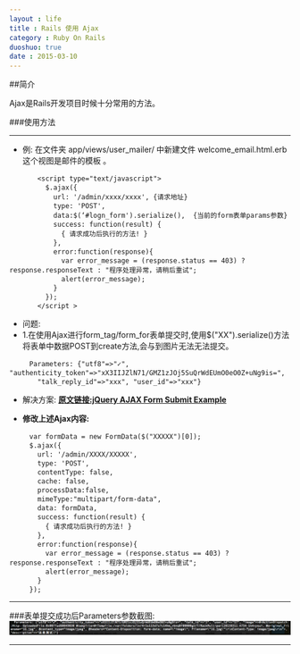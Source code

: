 ```yaml
---
layout : life
title : Rails 使用 Ajax
category : Ruby On Rails
duoshuo: true
date : 2015-03-10
---
```


##简介
>
Ajax是Rails开发项目时候十分常用的方法。


###使用方法
******
* 例: 在文件夹 app/views/user_mailer/ 中新建文件 welcome_email.html.erb 这个视图是邮件的模板 。

 ```
        <script type="text/javascript">
          $.ajax({
            url: '/admin/xxxx/xxxx', {请求地址}
            type: 'POST',
            data:$(‘#logn_form').serialize(),  {当前的form表单params参数}
            success: function(result) {
              { 请求成功后执行的方法! }
            },
            error:function(response){
              var error_message = (response.status == 403) ? response.responseText : "程序处理异常，请稍后重试";
              alert(error_message);
            }
          });
        </script >
 ```
<!-- more -->

* 问题:
 * 1.在使用Ajax进行form_tag/form_for表单提交时,使用$("XX").serialize()方法将表单中数据POST到create方法,会与到图片无法无法提交。

 ```
      Parameters: {"utf8"=>"✓", "authenticity_token"=>"xX3IIJZlN71/GMZ1zJOj5SuQrWdEUmO0eO0Z+uNg9is=",
        "talk_reply_id"=>"xxx", "user_id"=>"xxx"}
 ```

* 解决方案:
**[原文链接:jQuery AJAX Form Submit Example][1]**




* **修改上述Ajax内容:**

 ```
      var formData = new FormData($("XXXXX")[0]);
      $.ajax({
        url: '/admin/XXXX/XXXXX',
        type: 'POST',
        contentType: false,
        cache: false,
        processData:false,
        mimeType:"multipart/form-data",
        data: formData,
        success: function(result) {
          { 请求成功后执行的方法! }
        },
        error:function(response){
          var error_message = (response.status == 403) ? response.responseText : "程序处理异常，请稍后重试";
          alert(error_message);
        }
      });
 ```

******
###表单提交成功后Parameters参数截图:
![发送邮件成功](/res/img/blog/params.png)
******

[1]:http://hayageek.com/jquery-ajax-form-submit/




